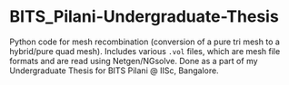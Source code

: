 # BITS_Pilani-Undergraduate-Thesis
Python code for mesh recombination (conversion of a pure tri mesh to a hybrid/pure quad mesh). Includes various `.vol` files, which are mesh file formats and are read using Netgen/NGsolve. 
Done as a part of my Undergraduate Thesis for BITS Pilani @ IISc, Bangalore.

